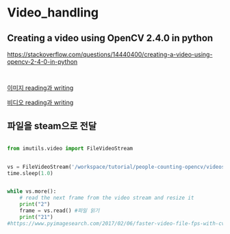 # Video_handling

## Creating a video using OpenCV 2.4.0 in python
https://stackoverflow.com/questions/14440400/creating-a-video-using-opencv-2-4-0-in-python
```pytnon


```


[이미지 reading과 writing](http://sams.epaiai.com/220499281999)

[비디오 reading과 writing](http://sams.epaiai.com/220500854338)



## 파일을 steam으로 전달 


```python 

from imutils.video import FileVideoStream


vs = FileVideoStream('/workspace/tutorial/people-counting-opencv/videos/exmaple_01.mp4').start()
time.sleep(1.0)


while vs.more():
	# read the next frame from the video stream and resize it
	print("2")
	frame = vs.read() #파일 읽기
	print("21")
#https://www.pyimagesearch.com/2017/02/06/faster-video-file-fps-with-cv2-videocapture-and-opencv/
```